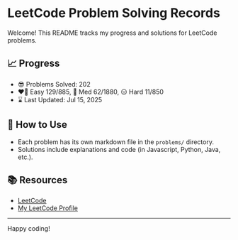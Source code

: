 # LeetCode Problem Solving Records

Welcome! This README tracks my progress and solutions for LeetCode problems.

## 📈 Progress

- 😎 Problems Solved: 202
- ❤️‍🔥 Easy 129/885, 🤔 Med 62/1880, 😑 Hard 11/850
- ⌛️ Last Updated: Jul 15, 2025

## 🚀 How to Use

- Each problem has its own markdown file in the `problems/` directory.
- Solutions include explanations and code (in Javascript, Python, Java, etc.).

## 📚 Resources

- [LeetCode](https://leetcode.com/)
- [My LeetCode Profile](https://leetcode.com/u/tonidevvn/)

---

Happy coding!